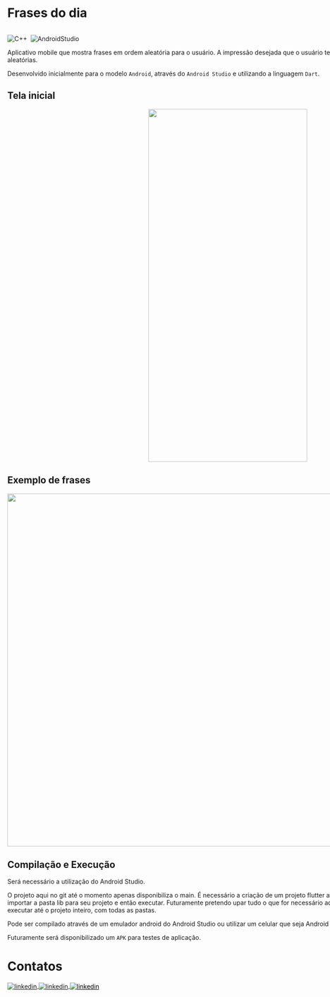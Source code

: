 # Frases do dia

<p>
<div style="display: inline-block;">

![C++](https://img.shields.io/badge/-Dart-05122A?style=flat&logo=Dart)&nbsp;
![AndroidStudio](https://img.shields.io/badge/-AndroidStudio-05122A?style=flat&logo=AndroidStudio)&nbsp;

</p>

<p align="justify">

Aplicativo mobile que mostra frases em ordem aleatória para o usuário. A impressão desejada que o usuário tenha é de que o aplicativo imprima frases aleatórias.

Desenvolvido inicialmente para o modelo `Android`, através do `Android Studio` e utilizando a linguagem `Dart`.

</p>

## Tela inicial

<p align="center">
  
<img src="https://user-images.githubusercontent.com/84406892/196990230-252d6b32-63a3-445b-8334-c0ee576ae526.jpg" width="360" height="800">

</p>

## Exemplo de frases

<p align="center">
  
<img src="https://user-images.githubusercontent.com/84406892/196990242-1cb34d8f-0857-449c-9c7e-bf0eac4bebb1.jpg" width="1000" height="800">

</p> 

## Compilação e Execução

Será necessário a utilização do Android Studio.

O projeto aqui no git até o momento apenas disponibiliza o main. É necessário a criação de um projeto flutter através do android studio e depois importar a pasta lib para seu projeto e então executar. Futuramente pretendo upar tudo o que for necessário aqui no git, desde como exatamente executar até o projeto inteiro, com todas as pastas.

Pode ser compilado através de um emulador android do Android Studio ou utilizar um celular que seja Android para emular o aplicativo.

Futuramente será disponibilizado um `APK` para testes de aplicação.



# Contatos

<div style="display: inline-block;">

<a href="https://t.me/phpdias" target="_blank">
  <img align="center" src="https://img.shields.io/badge/-phpdias-05122A?style=flat&logo=telegram" alt="linkedin"/>
</a>
  
<a href="https://linkedin.com/in/phpd" target="_blank">
  <img align="center" src="https://img.shields.io/badge/-phpd-05122A?style=flat&logo=linkedin" alt="linkedin"/>
</a>

<a style="color:black" href="mailto:phpdias@outlook.com?subject=[GitHub]%20Source%20Dynamic%20Lists">
 <img align="center" src="https://img.shields.io/badge/-phpdias@outlook.com-05122A?style=flat&logo=email" alt="linkedin"/>
</a>

</div>




